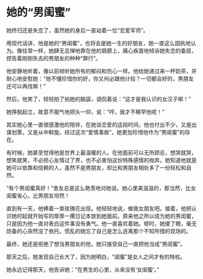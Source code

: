 # 她的“男闺蜜”

她终归还是失恋了，虽然她的身后一直站着一位“恋爱军师”。 

用现代话讲，他是她的“男闺蜜”，也将会是她一生的好朋友，她一直这么固执地认为。像往常一样，她肆无忌惮地靠在他的肩膀上，痛心疾首地倾诉她失恋的委屈，控告着刚刚失去的男朋友的种种“罪行”。 

他安静地听着，像以前倾听她所有的郁闷和伤心一样。他给她递过来一杯奶茶，并耐心地安慰她：“他不懂珍惜你的好，你又何必跟他计较？一切都会好的，男朋友还可以再找嘛！” 

然后，他笑了，轻轻拍了拍她的脑袋，调侃着说：“这才是我认识的女汉子嘛！” 

她挣脱起立，故意不服气地把头一仰，说：“哼，我才不稀罕他呢！” 

其实她心里一直很感激他的陪伴，在她谈恋爱的这段时间，他也付出不少，又是出谋划策，又是从中斡旋。经过这次“爱情事故”，她更加珍惜他作为“男闺蜜”的存在。 

有时候，她甚至觉得他是世界上最温暖的人。在他面前可以无所顾忌，想哭就哭，想笑就笑，不必担心友情过了界，也不必害怕这份特殊感情的抛弃。她知道他就是她可以依靠和信赖的人，虽然不是男朋友，却比和男朋友相处多了一份轻松和自然。 

“有个男闺蜜真好！”舍友总是这么艳羡地对她说。她心里美滋滋的，那当然，比女闺蜜省心，比男朋友坦然！ 

直到有一天，他捧着一束玫瑰花出现。他轻轻地说，做我女朋友吧。接着，他把认识她时起就开始写的厚厚一摞日记本放到她面前。原来他之所以成为她的男闺蜜，只是因为他一直对表白这件事没有勇气。他一直喜欢着她。顿时，她傻了眼，毫无防备的心突然没了依托。慌乱的她忘了自己是怎么逃离那个不知所措的现场的。 

最终，她还是拒绝了想当男朋友的他，她只接受自己一直把他当成“男闺蜜”。 

那天之后，她发现自己长大了，因为她明白，“闺蜜”是女人之间才有的特权。 

她永远记得那天，他告诉她：“在男生的心里，从来没有‘女闺蜜’。”